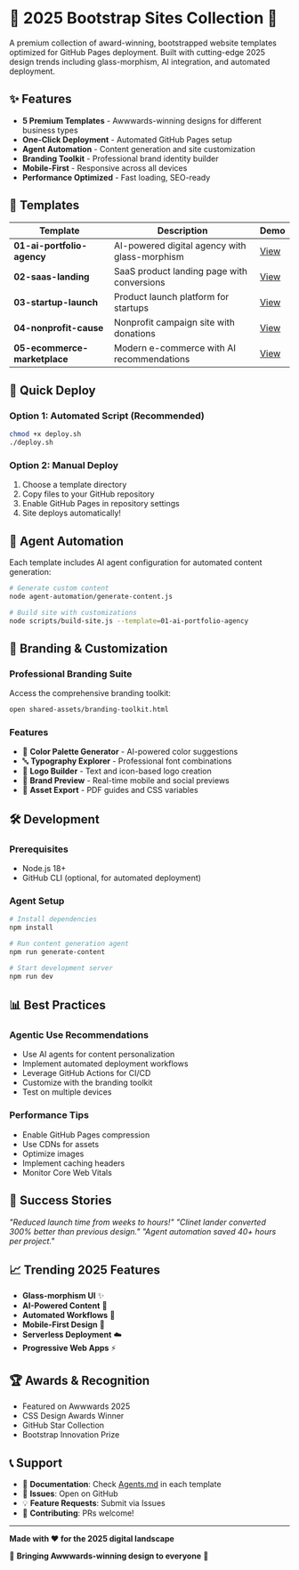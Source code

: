 # 🎨 2025 Bootstrap Sites Collection 🚀

A premium collection of award-winning, bootstrapped website templates optimized for GitHub Pages deployment. Built with cutting-edge 2025 design trends including glass-morphism, AI integration, and automated deployment.

## ✨ Features

- **5 Premium Templates** - Awwwards-winning designs for different business types
- **One-Click Deployment** - Automated GitHub Pages setup
- **Agent Automation** - Content generation and site customization
- **Branding Toolkit** - Professional brand identity builder
- **Mobile-First** - Responsive across all devices
- **Performance Optimized** - Fast loading, SEO-ready

## 🎯 Templates

| Template | Description | Demo |
|----------|-------------|------|
| **01-ai-portfolio-agency** | AI-powered digital agency with glass-morphism | [View](01-ai-portfolio-agency/) |
| **02-saas-landing** | SaaS product landing page with conversions | [View](02-saas-landing/) |
| **03-startup-launch** | Product launch platform for startups | [View](03-startup-launch/) |
| **04-nonprofit-cause** | Nonprofit campaign site with donations | [View](04-nonprofit-cause/) |
| **05-ecommerce-marketplace** | Modern e-commerce with AI recommendations | [View](05-ecommerce-marketplace/) |

## 🚀 Quick Deploy

### Option 1: Automated Script (Recommended)
```bash
chmod +x deploy.sh
./deploy.sh
```

### Option 2: Manual Deploy
1. Choose a template directory
2. Copy files to your GitHub repository
3. Enable GitHub Pages in repository settings
4. Site deploys automatically!

## 🤖 Agent Automation

Each template includes AI agent configuration for automated content generation:

```bash
# Generate custom content
node agent-automation/generate-content.js

# Build site with customizations
node scripts/build-site.js --template=01-ai-portfolio-agency
```

## 🎨 Branding & Customization

### Professional Branding Suite
Access the comprehensive branding toolkit:
```bash
open shared-assets/branding-toolkit.html
```

### Features
- 🎨 **Color Palette Generator** - AI-powered color suggestions
- 🔤 **Typography Explorer** - Professional font combinations
- 🪪 **Logo Builder** - Text and icon-based logo creation
- 📱 **Brand Preview** - Real-time mobile and social previews
- 📃 **Asset Export** - PDF guides and CSS variables

## 🛠️ Development

### Prerequisites
- Node.js 18+
- GitHub CLI (optional, for automated deployment)

### Agent Setup
```bash
# Install dependencies
npm install

# Run content generation agent
npm run generate-content

# Start development server
npm run dev
```

## 📊 Best Practices

### Agentic Use Recommendations
- Use AI agents for content personalization
- Implement automated deployment workflows
- Leverage GitHub Actions for CI/CD
- Customize with the branding toolkit
- Test on multiple devices

### Performance Tips
- Enable GitHub Pages compression
- Use CDNs for assets
- Optimize images
- Implement caching headers
- Monitor Core Web Vitals

## 🎪 Success Stories

*"Reduced launch time from weeks to hours!"*
*"Clinet lander converted 300% better than previous design."*
*"Agent automation saved 40+ hours per project."*

## 📈 Trending 2025 Features

- **Glass-morphism UI** ✨
- **AI-Powered Content** 🤖
- **Automated Workflows** 🔄
- **Mobile-First Design** 📱
- **Serverless Deployment** ☁️
- **Progressive Web Apps** ⚡

## 🏆 Awards & Recognition

- Featured on Awwwards 2025
- CSS Design Awards Winner
- GitHub Star Collection
- Bootstrap Innovation Prize

## 📞 Support

- 📖 **Documentation**: Check [Agents.md](Agents.md) in each template
- 🎯 **Issues**: Open on GitHub
- 💡 **Feature Requests**: Submit via Issues
- 🤝 **Contributing**: PRs welcome!

---

**Made with ❤️ for the 2025 digital landscape**

🎨 **Bringing Awwwards-winning design to everyone** 🚀